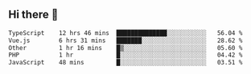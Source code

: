 ## Hi there 👋

<!--START_SECTION:waka-->

```txt
TypeScript    12 hrs 46 mins  ██████████████░░░░░░░░░░░   56.04 %
Vue.js        6 hrs 31 mins   ███████░░░░░░░░░░░░░░░░░░   28.62 %
Other         1 hr 16 mins    █▒░░░░░░░░░░░░░░░░░░░░░░░   05.60 %
PHP           1 hr            █░░░░░░░░░░░░░░░░░░░░░░░░   04.42 %
JavaScript    48 mins         █░░░░░░░░░░░░░░░░░░░░░░░░   03.51 %
```

<!--END_SECTION:waka-->
